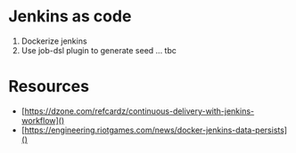 # Jenkins as code

1. Dockerize jenkins
2. Use job-dsl plugin to generate seed
... tbc

# Resources

* [https://dzone.com/refcardz/continuous-delivery-with-jenkins-workflow]()
* [https://engineering.riotgames.com/news/docker-jenkins-data-persists]()
